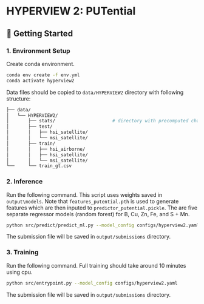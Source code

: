 # HYPERVIEW 2: PUTential

## 🚀 Getting Started

### 1. Environment Setup
Create conda environment.

```bash
conda env create -f env.yml
conda activate hyperview2
```

Data files should be copied to `data/HYPERVIEW2` directory with following structure:

```bash
├── data/
│   └── HYPERVIEW2/
│       ├── stats/                     # directory with precomputed channelwise statistics
│       ├── test/
│       │   ├── hsi_satellite/
│       │   └── msi_satellite/
│       ├── train/
│       │   ├── hsi_airborne/
│       │   ├── hsi_satellite/
│       │   └── msi_satellite/
└──     └── train_gt.csv
```

### 2. Inference
Run the following command. This script uses weights saved in `output\models`. Note that `features_putential.pth` is used to generate features which are then inputed to `predictor_putential.pickle`. The are five separate regressor models (random forest) for B, Cu, Zn, Fe, and S + Mn.

```bash
python src/predict/predict_ml.py --model_config configs/hyperview2.yaml
```

The submission file will be saved in `output/submissions` directory.


### 3. Training
Run the following command. Full training should take around 10 minutes using cpu.

```bash
python src/entrypoint.py --model_config configs/hyperview2.yaml
```

The submission file will be saved in `output/submissions` directory.

